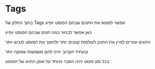# Tags  
  
  בתוך החלק של Tags אפשר למצוא את התגים שבהם הפוסט יופיע

  כאן אפשר לבחור כמה תגים שבהם הפוסט יופיע

  התגים עוזרים למיין את התוכן לעולמות קטנים יותר ולהפוך את הפוסט לנגיש יותר

  ובעתיד הקרוב יהיה להם משמעות עמוקה יותר

  בכל סוג פוסט יהיה הסבר מיוחד על אופן התיוג של הפוסט